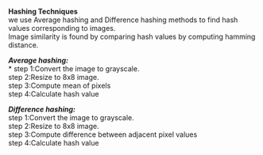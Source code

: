 **Hashing Techniques<br />**
we use Average hashing and Difference hashing methods to find hash values corresponding to images. <br />
Image similarity is found by comparing hash values by computing hamming distance. <br />

***Average hashing:* <br />***
step 1:Convert the image to grayscale.<br />
step 2:Resize to 8x8 image.<br />
step 3:Compute mean of pixels<br />
step 4:Calculate hash value<br />

***Difference hashing:<br />***
step 1:Convert the image to grayscale.<br />
step 2:Resize to 8x8 image.<br />
step 3:Compute difference between adjacent pixel values<br />
step 4:Calculate hash value<br />
